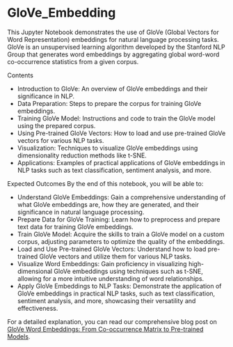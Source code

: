 # GloVe_Embedding
This Jupyter Notebook demonstrates the use of GloVe (Global Vectors for Word Representation) embeddings for natural language processing tasks. GloVe is an unsupervised learning algorithm developed by the Stanford NLP Group that generates word embeddings by aggregating global word-word co-occurrence statistics from a given corpus.

Contents
* Introduction to GloVe: An overview of GloVe embeddings and their significance in NLP.
* Data Preparation: Steps to prepare the corpus for training GloVe embeddings.
* Training GloVe Model: Instructions and code to train the GloVe model using the prepared corpus.
* Using Pre-trained GloVe Vectors: How to load and use pre-trained GloVe vectors for various NLP tasks.
* Visualization: Techniques to visualize GloVe embeddings using dimensionality reduction methods like t-SNE.
* Applications: Examples of practical applications of GloVe embeddings in NLP tasks such as text classification, sentiment analysis, and more.

Expected Outcomes
By the end of this notebook, you will be able to:
- Understand GloVe Embeddings: Gain a comprehensive understanding of what GloVe embeddings are, how they are generated, and their significance in natural language processing.
- Prepare Data for GloVe Training: Learn how to preprocess and prepare text data for training GloVe embeddings.
- Train GloVe Model: Acquire the skills to train a GloVe model on a custom corpus, adjusting parameters to optimize the quality of the embeddings.
- Load and Use Pre-trained GloVe Vectors: Understand how to load pre-trained GloVe vectors and utilize them for various NLP tasks.
- Visualize Word Embeddings: Gain proficiency in visualizing high-dimensional GloVe embeddings using techniques such as t-SNE, allowing for a more intuitive understanding of word relationships.
- Apply GloVe Embeddings to NLP Tasks: Demonstrate the application of GloVe embeddings in practical NLP tasks, such as text classification, sentiment analysis, and more, showcasing their versatility and effectiveness.

For a detailed explanation, you can read our comprehensive blog post on [GloVe Word Embeddings: From Co-occurrence Matrix to Pre-trained Models](https://cafetadris.com/blog/%d8%aa%d8%b9%d8%a8%db%8c%d9%87-%da%a9%d9%84%d9%85%d8%a7%d8%aa-glove-%d8%a7%d8%b2-%d9%85%d8%a7%d8%aa%d8%b1%db%8c%d8%b3-%d9%87%d9%85%d9%88%d9%82%d9%88%d8%b9%db%8c-%d8%aa%d8%a7-%d9%be%db%8c/).
